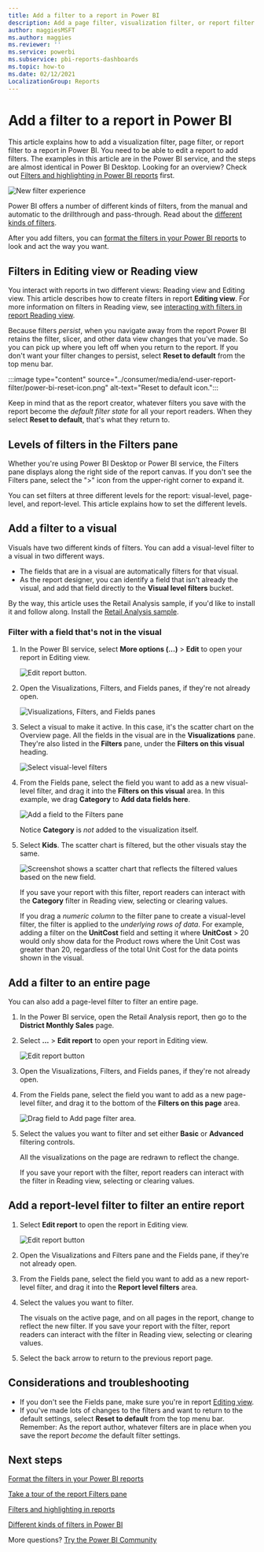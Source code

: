 ```yaml
---
title: Add a filter to a report in Power BI
description: Add a page filter, visualization filter, or report filter to a report in Power BI
author: maggiesMSFT
ms.author: maggies
ms.reviewer: ''
ms.service: powerbi
ms.subservice: pbi-reports-dashboards
ms.topic: how-to
ms.date: 02/12/2021
LocalizationGroup: Reports
---
```

# Add a filter to a report in Power BI

This article explains how to add a visualization filter, page filter, or report filter to a report in Power BI. You need to be able to edit a report to add filters. The examples in this article are in the Power BI service, and the steps are almost identical in Power BI Desktop. Looking for an overview? Check out [Filters and highlighting in Power BI reports](power-bi-reports-filters-and-highlighting.md) first.

![New filter experience](media/power-bi-report-add-filter/power-bi-filter-reading.png)

Power BI offers a number of different kinds of filters, from the manual and automatic to the drillthrough and pass-through. Read about the [different kinds of filters](power-bi-report-filter-types.md).

After you add filters, you can [format the filters in your Power BI reports](power-bi-report-filter.md) to look and act the way you want.

## Filters in Editing view or Reading view
You interact with reports in two different views: Reading view and Editing view. This article describes how to create filters in report **Editing view**.  For more information on filters in Reading view, see [interacting with filters in report Reading view](../consumer/end-user-report-filter.md).

Because filters *persist*, when you navigate away from the report Power BI retains the filter, slicer, and other data view changes that you've made. So you can pick up where you left off when you return to the report. If you don't want your filter changes to persist, select **Reset to default** from the top menu bar.

:::image type="content" source="../consumer/media/end-user-report-filter/power-bi-reset-icon.png" alt-text="Reset to default icon.":::

Keep in mind that as the report creator, whatever filters you save with the report become the *default filter state* for all your report readers. When they select **Reset to default**, that's what they return to.

## Levels of filters in the Filters pane
Whether you're using Power BI Desktop or Power BI service, the Filters pane displays along the right side of the report canvas. If you don't see the Filters pane, select the ">" icon from the upper-right corner to expand it.

You can set filters at three different levels for the report: visual-level, page-level, and report-level. This article explains how to set the different levels.

## Add a filter to a visual
Visuals have two different kinds of filters.
You can add a visual-level filter to a visual in two different ways. 

* The fields that are in a visual are automatically filters for that visual. 
* As the report designer, you can identify a field that isn't already the visual, and add that field directly to the **Visual level filters** bucket.
 
By the way, this article uses the Retail Analysis sample, if you'd like to install it and follow along. Install the [Retail Analysis sample](sample-retail-analysis.md#get-the-downloadable-sample).

### Filter with a field that's not in the visual

1. In the Power BI service, select **More options (...)** > **Edit** to open your report in Editing view.
   
   ![Edit report button.](media/power-bi-report-add-filter/power-bi-edit-view.png)

2. Open the Visualizations, Filters, and Fields panes, if they're not already open.
   
   ![Visualizations, Filters, and Fields panes](media/power-bi-report-add-filter/power-bi-display-panes.png)

3. Select a visual to make it active. In this case, it's the scatter chart on the Overview page. All the fields in the visual are in the **Visualizations** pane. They're also listed in the **Filters** pane, under the **Filters on this visual** heading.
   
   ![Select visual-level filters](media/power-bi-report-add-filter/power-bi-default-visual-filter.png)
  
1. From the Fields pane, select the field you want to add as a new visual-level filter, and drag it into the **Filters on this visual** area.  In this example, we drag **Category** to **Add data fields here**.
     
    ![Add a field to the Filters pane](media/power-bi-report-add-filter/power-bi-search-add-visual-filter.png)

    Notice **Category** is *not* added to the visualization itself.
     
1. Select **Kids**. The scatter chart is filtered, but the other visuals stay the same.
     
    ![Screenshot shows a scatter chart that reflects the filtered values based on the new field.](media/power-bi-report-add-filter/power-bi-search-visual-filter-results-2.png)

    If you save your report with this filter, report readers can interact with the **Category** filter in Reading view, selecting or clearing values.
    
    If you drag a *numeric column* to the filter pane to create a visual-level filter, the filter is applied to the *underlying rows of data*. For example, adding a filter on the **UnitCost** field and setting it where **UnitCost** > 20 would only show data for the Product rows where the Unit Cost was greater than 20, regardless of the total Unit Cost for the data points shown in the visual.

## Add a filter to an entire page

You can also add a page-level filter to filter an entire page.

1. In the Power BI service, open the Retail Analysis report, then go to the **District Monthly Sales** page. 

2. Select **...** > **Edit report** to open your report in Editing view.
   
   ![Edit report button](media/power-bi-report-add-filter/power-bi-edit-view.png)

2. Open the Visualizations, Filters, and Fields panes, if they're not already open.

3. From the Fields pane, select the field you want to add as a new page-level filter, and drag it to the bottom of the **Filters on this page** area.  

   ![Drag field to Add page filter area.](media/power-bi-report-add-filter/power-bi-page-filter.png)

1. Select the values you want to filter and set either  **Basic** or **Advanced** filtering controls.
   
   All the visualizations on the page are redrawn to reflect the change.
   
    If you save your report with the filter, report readers can interact with the filter in Reading view, selecting or clearing values.

## Add a report-level filter to filter an entire report

1. Select **Edit report** to open the report in Editing view.
   
   ![Edit report button](media/power-bi-report-add-filter/power-bi-edit-view.png)

2. Open the Visualizations and Filters pane and the Fields pane, if they're not already open.
3. From the Fields pane, select the field you want to add as a new report-level filter, and drag it into the **Report level filters** area.  
4. Select the values you want to filter.

    The visuals on the active page, and on all pages in the report, change to reflect the new filter. If you save your report with the filter, report readers can interact with the filter in Reading view, selecting or clearing values.

1. Select the back arrow to return to the previous report page.

## Considerations and troubleshooting

- If you don't see the Fields pane, make sure you're in report [Editing view](service-interact-with-a-report-in-editing-view.md).
- If you've made lots of changes to the filters and want to return to the default settings, select **Reset to default** from the top menu bar. Remember: As the report author, whatever filters are in place when you save the report *become* the default filter settings.

## Next steps

[Format the filters in your Power BI reports](power-bi-report-filter.md)

[Take a tour of the report Filters pane](../consumer/end-user-report-filter.md)

[Filters and highlighting in reports](power-bi-reports-filters-and-highlighting.md)

[Different kinds of filters in Power BI](power-bi-report-filter-types.md)

More questions? [Try the Power BI Community](https://community.powerbi.com/)
